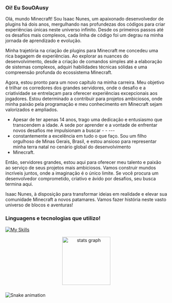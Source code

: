 ### Oi! Eu SouOAusy


Olá, mundo Minecraft! Sou Isaac Nunes, um apaixonado desenvolvedor de plugins há dois anos, mergulhando nas profundezas dos códigos para criar experiências únicas neste universo infinito. Desde os primeiros passos até os desafios mais complexos, cada linha de código foi um degrau na minha jornada de aprendizado e evolução.

Minha trajetória na criação de plugins para Minecraft me concedeu uma rica bagagem de experiências. Ao explorar as nuances do desenvolvimento, desde a criação de comandos simples até a elaboração de sistemas complexos, adquiri habilidades técnicas sólidas e uma compreensão profunda do ecossistema Minecraft.

Agora, estou pronto para um novo capítulo na minha carreira. Meu objetivo é trilhar os corredores dos grandes servidores, onde o desafio e a criatividade se entrelaçam para oferecer experiências excepcionais aos jogadores. Estou determinado a contribuir para projetos ambiciosos, onde minha paixão pela programação e meu conhecimento em Minecraft sejam valorizados e ampliados.

- Apesar de ter apenas 14 anos, trago uma dedicação e entusiasmo que transcendem a idade. A sede por aprender e a vontade de enfrentar novos desafios me impulsionam a buscar - - --- 
- constantemente a excelência em tudo o que faço. Sou um filho orgulhoso de Minas Gerais, Brasil, e estou ansioso para representar minha terra natal no cenário global do desenvolvimento 
- Minecraft.

Então, servidores grandes, estou aqui para oferecer meu talento e paixão ao serviço de seus projetos mais ambiciosos. Vamos construir mundos incríveis juntos, onde a imaginação é o único limite. Se você procura um desenvolvedor comprometido, criativo e ávido por desafios, seu busca termina aqui.

Isaac Nunes, à disposição para transformar ideias em realidade e elevar sua comunidade Minecraft a novos patamares. Vamos fazer história neste vasto universo de blocos e aventuras! 


### Linguagens e tecnologias que utilizo!


[![My Skills](https://skillicons.dev/icons?i=github,vscode,mysql,java,idea)](https://skillicons.dev)

<div align="center">
  <img src="https://github-readme-stats.vercel.app/api?username=SouOAusy&hide_title=false&hide_rank=false&show_icons=true&include_all_commits=true&count_private=true&disable_animations=false&theme=dracula&locale=pt-br&hide_border=false&order=1" height="150" alt="stats graph"  />
</div>

###

<img src="https://raw.githubusercontent.com/SouOAusy/SouOAusy/output/snake.svg" alt="Snake animation" />

###




